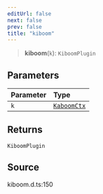 ```yaml
---
editUrl: false
next: false
prev: false
title: "kiboom"
---
```


> **kiboom**(`k`): `KiboomPlugin`

## Parameters

| Parameter | Type |
| :------ | :------ |
| `k` | [`KaboomCtx`]( https://kaboomjs.com/ ) |

## Returns

`KiboomPlugin`

## Source

kiboom.d.ts:150
